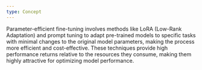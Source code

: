 ```yaml
---
type: Concept
---
```


Parameter-efficient fine-tuning involves methods like LoRA (Low-Rank Adaptation) and prompt tuning to adapt pre-trained models to specific tasks with minimal changes to the original model parameters, making the process more efficient and cost-effective. These techniques provide high performance returns relative to the resources they consume, making them highly attractive for optimizing model performance.